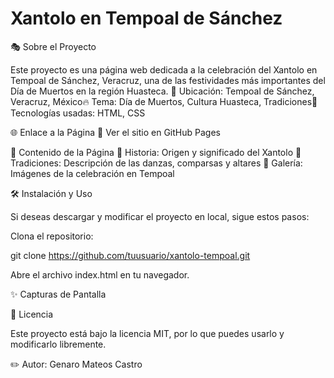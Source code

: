 # Xantolo en Tempoal de Sánchez
🎭 Sobre el Proyecto

Este proyecto es una página web dedicada a la celebración del Xantolo en Tempoal de Sánchez, Veracruz, una de las festividades más importantes del Día de Muertos en la región Huasteca.
📍 Ubicación: Tempoal de Sánchez, Veracruz, México🔥 Tema: Día de Muertos, Cultura Huasteca, Tradiciones📌 Tecnologías usadas: HTML, CSS


🌐 Enlace a la Página
🔗 Ver el sitio en GitHub Pages

📖 Contenido de la Página
🔹 Historia: Origen y significado del Xantolo
🔹 Tradiciones: Descripción de las danzas, comparsas y altares
🔹 Galería: Imágenes de la celebración en Tempoal

🛠 Instalación y Uso

Si deseas descargar y modificar el proyecto en local, sigue estos pasos:

Clona el repositorio:

git clone https://github.com/tuusuario/xantolo-tempoal.git

Abre el archivo index.html en tu navegador.


✨ Capturas de Pantalla

📜 Licencia

Este proyecto está bajo la licencia MIT, por lo que puedes usarlo y modificarlo libremente.

✏️ Autor: Genaro Mateos Castro
